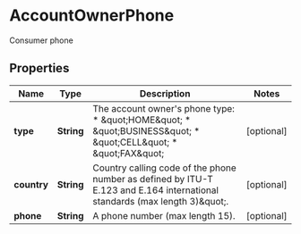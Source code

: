 

# AccountOwnerPhone

Consumer phone

## Properties

| Name | Type | Description | Notes |
|------------ | ------------- | ------------- | -------------|
|**type** | **String** | The account owner&#39;s phone type:  * \&quot;HOME\&quot;  * \&quot;BUSINESS\&quot;  * \&quot;CELL\&quot;  * \&quot;FAX\&quot; |  [optional] |
|**country** | **String** | Country calling code of the phone number as defined by ITU-T E.123 and E.164 international standards (max length 3)\&quot;. |  [optional] |
|**phone** | **String** | A phone number (max length 15). |  [optional] |




